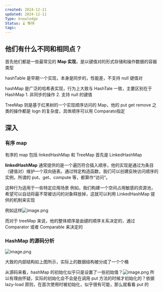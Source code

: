 ```yaml
---
created: 2024-12-11
updated: 2024-12-11
Type: knowledge
Status: ⌛️ 等待
tags:
---
```

## 他们有什么不同和相同点？

首先他们都是一些最常见的 **Map 实现**，是以键值对的形式存储和操作数据的容器类型

hashTable 是早期一个实现，本身是同步的，性能差，不支持 null 键值对

hashMap 是广泛的哈希表实现，行为上大致与 HashTale 一致，主要区别在于 HashMap
	1. 非同步的操作
	2. 支持 null 的键值

TreeMap 则是基于红黑树的一个实现顺序访问的 Map，他的 put get remove 之类的操作都是 logn 的复杂度，具体顺序可以用 Comparato指定


## 深入

### 有序 map
有序的 map 包括 linkedHashMap 和 TreeMap
首先是 LinkedHashMap 


**linkedHashMap** 通常提供的是一个遍历符合插入顺序，他的实现是通过为条目（键值对）维护一个双向链表。通过特定构造函数，我们可以创建反映访问顺序的实例，所谓的 put、get、compute 等，都算作“访问”。

这种行为适用于一些特定应用场景
例如，我们构建一个空间占用敏感的资源池，希望可以自动将最不常被访问的对象释放掉，这就可以利用 LinkedHashMap 提供的机制来实现


例如这样![image.png](https://obsidian-pic-1317906728.cos.ap-nanjing.myqcloud.com/obsidian/20241211003822.png)

而对于 treeMap 来说，他的整体顺序是由键的顺序关系决定的，通过 Comparator 或者 Comparable 来决定的


### HashMap 的源码分析

![image.png](https://obsidian-pic-1317906728.cos.ap-nanjing.myqcloud.com/obsidian/20241211004102.png)

大致的内部结构如上图所示，实际上的数据结构被分成了一个个桶

从源码来看，hashMap 的初始化似乎只是设置了一些初始值？![image.png](https://obsidian-pic-1317906728.cos.ap-nanjing.myqcloud.com/obsidian/20241211004509.png)
所以有理由怀疑，实际的初始化会不会是在调用 put 方法的时候才初始化的？依据 lazy-load 原则，在首次使用时被初始化，似乎很有可能，那么就看看 put 的